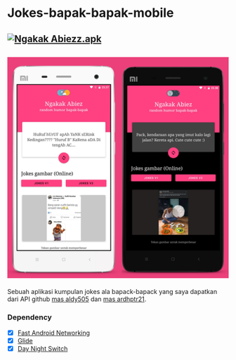 # Jokes-bapak-bapak-mobile
[![Ngakak Abiezz.apk](https://img.shields.io/badge/Ngakak%20Abiezz-APK-red.svg?style=for-the-badge&logo=android)](https://github.com/rickyricko302/Jokes-bapak-bapak-mobile/releases/download/apk/ngakak.abiezz.apk)
---
[![](https://github.com/rickyricko302/Jokes-bapak-bapak-mobile/blob/main/screenshoot/ss.jpg)](https://raw.githubusercontent.com/rickyricko302/Jokes-bapak-bapak-mobile/main/screenshoot/ss.jpg)
---
Sebuah aplikasi kumpulan jokes ala bapack-bapack yang saya dapatkan dari API github [mas aldy505](https://github.com/aldy505/jokes-bapak2) dan [mas ardhptr21](https://github.com/ardhptr21/candaan-api).
### Dependency
- [x] [Fast Android Networking](https://github.com/amitshekhariitbhu/Fast-Android-Networking)
- [x] [Glide](https://github.com/bumptech/glide)
- [x] [Day Night Switch](https://github.com/vimalcvs/Day-Night-Switch)  
